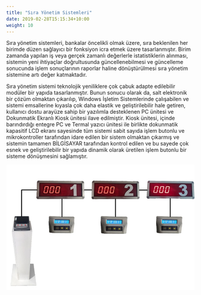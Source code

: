 ```yaml
---
title: "Sıra Yönetim Sistemleri"
date: 2019-02-28T15:15:34+10:00
weight: 10
---
```

Sıra yönetim sistemleri, bankalar öncelikli olmak üzere, sıra beklenilen her birimde düzen sağlayıcı bir fonksiyon icra etmek üzere tasarlanmıştır. Birim zamanda yapılan iş veya gerçek zamanlı değerlerle istatistiklerin alınması, sistemin yeni ihtiyaçlar doğrultusunda güncellenebilmesi ve güncelleme sonucunda işlem sonuçlarının raporlar haline dönüştürülmesi sıra yönetim sistemine artı değer katmaktadır.

Sıra yönetim sistemi teknolojik yeniliklere çok çabuk adapte edilebilir modüler bir yapıda tasarlanmıştır. Bunun sonucu olarak da, salt elektronik bir çözüm olmaktan çıkarılıp, Windows İşletim Sistemlerinde çalışabilen ve sistemi emsallerine kıyasla çok daha elastik ve geliştirilebilir hale getiren, kullanıcı dostu arayüze sahip bir yazılımla desteklenen PC ünitesi ve Dokunmatik Ekranlı Kiosk ünitesi ilave edilmiştir. Kiosk ünitesi, içinde barındırdığı entegre PC ve Termal yazıcı ünitesi ile birlikte dokunmatik kapasitif LCD ekranı sayesinde tüm sistemi sabit sayıda işlem butonlu ve mikrokontroller tarafından idare edilen bir sistem olmaktan çıkarmış ve sistemin tamamen BİLGİSAYAR tarafından kontrol edilen ve bu sayede çok esnek ve geliştirilebilir bir yapıda dinamik olarak üretilen işlem butonlu bir sisteme dönüşmesini sağlamıştır.

![Sıra Yönetim](/images/services/sirayonetim.jpg)